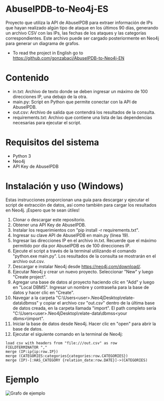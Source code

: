 # AbuseIPDB-to-Neo4j-ES
Proyecto que utiliza la API de AbuseIPDB para extraer información de IPs que hayan realizado algún tipo de ataque en los últimos 90 días, generando un archivo CSV con las IPs, las fechas de los ataques y las categorías correspondientes. Este archivo puede ser cargado posteriormente en Neo4j para generar un diagrama de grafos.
* To read the project in English go to https://github.com/gonzabaci/AbuseIPDB-to-Neo4j-EN
# Contenido
* in.txt: Archivo de texto donde se deben ingresar un máximo de 100 direcciones IP, una debajo de la otra.
* main.py: Script en Python que permite conectar con la API de AbuseIPDB.
* out.csv: Archivo de salida que contendrá los resultados de la consulta.
* requirements.txt: Archivo que contiene una lista de las dependencias necesarias para ejecutar el script.
  
# Requisitos del sistema
* Python 3
* Neo4j
* API Key de AbuseIPDB

# Instalación y uso (Windows)
Estas instrucciones proporcionan una guía para descargar y ejecutar el script de extracción de datos, así como también para cargar los resultados en Neo4j. ¡Espero que te sean útiles!

1. Clonar o descargar este repositorio.
2. Obtener una API Key de AbuseIPDB.
3. Instalar los requerimientos con "pip install -r requirements.txt".
4. Ingresar su clave API de AbuseIPDB en main.py (linea 19).
5. Ingresar las direcciones IP en el archivo in.txt. Recuerde que el máximo permitido por día por AbuseIPDB es de 100 direcciones IP.
6. Ejecute el script a través de la terminal utilizando el comando "python.exe main.py". Los resultados de la consulta se mostrarán en el archivo out.csv.
7. Descargar e instalar Neo4j desde https://neo4j.com/download/.
8. Ejecutar Neo4j y crear un nuevo proyecto. Seleccionar "New" y luego "Create project".
9. Agregar una base de datos al proyecto haciendo clic en "Add" y luego en "Local DBMS". Ingresar un nombre y contraseña para la base de datos y hacer clic en "Create".
10. Navegar a la carpeta "C:\Users\<user>\.Neo4jDesktop\relate-data\dbmss" y copiar el archivo csv "out.csv" dentro de la última base de datos creada, en la carpeta llamada "import". El path completo sería "C:\Users\<user>\.Neo4jDesktop\relate-data\dbmss\<your dbms>\import".
11. Iniciar la base de datos desde Neo4j. Hacer clic en "open" para abrir la base de datos.
12. Ejecutar el siguiente comando en la terminal de Neo4j:

```
load csv with headers from "file:///out.csv" as row
FIELDTERMINATOR ","
merge (IP:ip{ip:row.IP})
merge (CATEGORIES:categories{categories:row.CATEGORIES})
merge (IP)-[:HAS_CATEGORY {relation_date:row.DATE}]->(CATEGORIES)
```
# Ejemplo
![Grafo de ejemplo](https://i.imgur.com/hepYpGi.jpeg)

